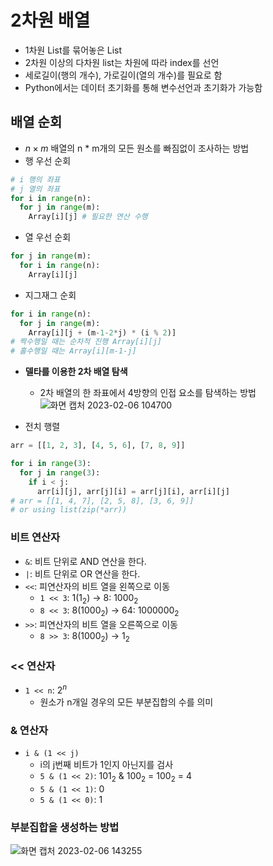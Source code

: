 # 2차원 배열
- 1차원 List를 묶어놓은 List
- 2차원 이상의 다차원 list는 차원에 따라 index를 선언
- 세로길이(행의 개수), 가로길이(열의 개수)를 필요로 함
- Python에서는 데이터 초기화를 통해 변수선언과 초기화가 가능함

## 배열 순회
- $n\times m$ 배열의 n * m개의 모든 원소를 빠짐없이 조사하는 방법
- 행 우선 순회
```python
# i 행의 좌표
# j 열의 좌표
for i in range(n):
  for j in range(m):
    Array[i][j] # 필요한 연산 수행
```
- 열 우선 순회
```python
for j in range(m):
  for i in range(n):
    Array[i][j]
```
- 지그재그 순회
```python
for i in range(n):
  for j in range(m):
    Array[i][j + (m-1-2*j) * (i % 2)]
# 짝수행일 때는 순차적 진행 Array[i][j]
# 홀수행일 때는 Array[i][m-1-j]
```
- **델타를 이용한 2차 배열 탐색**
  - 2차 배열의 한 좌표에서 4방향의 인접 요소를 탐색하는 방법  
![화면 캡처 2023-02-06 104700](https://user-images.githubusercontent.com/108309396/216863342-161f9715-b99a-4b26-ab05-904b74844f25.png)

- 전치 행렬
```python
arr = [[1, 2, 3], [4, 5, 6], [7, 8, 9]]

for i in range(3):
  for j in range(3):
    if i < j:
      arr[i][j], arr[j][i] = arr[j][i], arr[i][j]
# arr = [[1, 4, 7], [2, 5, 8], [3, 6, 9]]
# or using list(zip(*arr))
```

### 비트 연산자
- `&`: 비트 단위로 AND 연산을 한다.
- `|`: 비트 단위로 OR 연산을 한다.
- `<<`: 피연산자의 비트 열을 왼쪽으로 이동
  - `1 << 3`: 1($1_2$) &rarr; 8: $1000_2$ 
  - `8 << 3`: 8($1000_2$) &rarr; 64: $1000000_2$
- `>>`: 피연산자의 비트 열을 오른쪽으로 이동
  - `8 >> 3`: 8(1000$_2$) &rarr; 1$_2$ 

### << 연산자
- `1 << n`: $2^n$ 
  - 원소가 n개일 경우의 모든 부분집합의 수를 의미

### & 연산자
- `i & (1 << j)`
  - i의 j번째 비트가 1인지 아닌지를 검사
  - `5 & (1 << 2)`: 101$_2$ & 100$_2$ = 100$_2$ = 4
  - `5 & (1 << 1)`: 0
  - `5 & (1 << 0)`: 1 

### 부분집합을 생성하는 방법  
![화면 캡처 2023-02-06 143255](https://user-images.githubusercontent.com/108309396/216891496-01014c76-95fd-4797-b278-1f3080a97be3.png)
